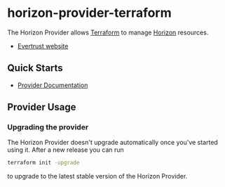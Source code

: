 # horizon-provider-terraform

The Horizon Provider allows [Terraform](https://terraform.io) to manage [Horizon](https://evertrust.fr/horizon) resources.

* [Evertrust website](https://evertrust.fr)

## Quick Starts

* [Provider Documentation](https://github.com/EverTrust/terraform-provider-horizon/tree/main/docs)

## Provider Usage

### Upgrading the provider 

The Horizon Provider doesn't upgrade automatically once you've started using it. After a new release you can run 
```bash
terraform init -upgrade
```
to upgrade to the latest stable version of the Horizon Provider.


